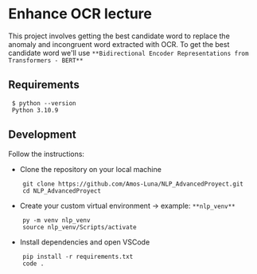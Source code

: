 # Enhance OCR lecture

This project involves getting the best candidate word to replace the anomaly and incongruent word extracted with OCR.
To get the best candidate word we'll use `**Bidirectional Encoder Representations from Transformers - BERT**`

## Requirements
   ```
    $ python --version
    Python 3.10.9
  ```
## Development
Follow the instructions:

* Clone the repository on your local machine
```
    git clone https://github.com/Amos-Luna/NLP_AdvancedProyect.git
    cd NLP_AdvancedProyect
```

* Create your custom virtual environment -> example: `**nlp_venv**`
```
    py -m venv nlp_venv
    source nlp_venv/Scripts/activate
```

* Install dependencies and open VSCode
```
    pip install -r requirements.txt
    code .
```